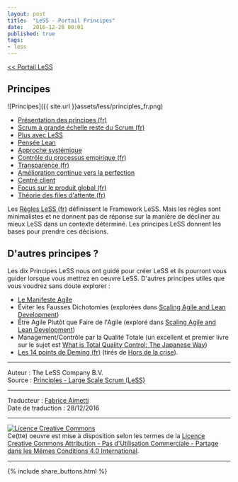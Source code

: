 ```yaml
---
layout: post
title:  "LeSS - Portail Principes"
date:   2016-12-28 00:01
published: true
tags:
- less
---
```


[<< Portail LeSS](http://www.les-traducteurs-agiles.org/2016/12/26/portail-less.html)

## Principes

![Principes]({{ site.url }}assets/less/principles_fr.png)

* [Présentation des principes (fr)](http://www.les-traducteurs-agiles.org/2017/11/01/less-presentation-des-principes.html)
* [Scrum à grande échelle reste du Scrum (fr)](http://www.les-traducteurs-agiles.org/2016/12/25/less-scrum-a-grande-echelle-reste-du-scrum.html)
* [Plus avec LeSS](http://less.works/less/principles/more-with-less.html)
* [Pensée Lean](http://less.works/less/principles/lean-thinking.html)
* [Approche systémique](http://less.works/less/principles/systems_thinking.html)
* [Contrôle du processus empirique (fr)](http://www.les-traducteurs-agiles.org/2016/12/24/less-controle-du-processus-empirique.html)
* [Transparence (fr)](http://www.les-traducteurs-agiles.org/2016/12/23/less-transparence.html)
* [Amélioration continue vers la perfection](http://less.works/less/principles/continuous-improvement-towards-perfection.html)
* [Centré client](http://less.works/less/principles/customer_centric.html)
* [Focus sur le produit global (fr)](http://www.les-traducteurs-agiles.org/2018/10/11/less-focus-sur-le-produit-global.html)
* [Théorie des files d'attente (fr)](http://www.les-traducteurs-agiles.org/2016/12/23/less-transparence.html)


Les [Règles LeSS (fr)](http://www.les-traducteurs-agiles.org/2016/12/19/less-les-regles.html) définissent le Framework LeSS. Mais les règles sont minimalistes et ne donnent pas de réponse sur la manière de décliner au mieux LeSS dans un contexte déterminé. Les principes LeSS donnent les bases pour prendre ces décisions.

## D'autres principes ?

Les dix Principes LeSS nous ont guidé pour créer LeSS et ils pourront vous guider lorsque vous mettrez en oeuvre LeSS. D'autres principes utiles que vous voudrez sans doute explorer :

* [Le Manifeste Agile](http://agilemanifesto.org/iso/fr/manifesto.html)
* Éviter les Fausses Dichotomies (explorées dans [Scaling Agile and Lean Development](https://www.amazon.com/Scaling-Lean-Agile-Development-Organizational/dp/0321480961))
* Être Agile Plutôt que Faire de l'Agile (exploré dans [Scaling Agile and Lean Development](https://www.amazon.com/Scaling-Lean-Agile-Development-Organizational/dp/0321480961))
* Management/Contrôle par la Qualité Totale (un excellent et premier livre sur le sujet est [What is Total Quality Control: The Japanese Way](https://www.amazon.com/What-Total-Quality-Control-Japanese/dp/0139524339))
* [Les 14 points de Deming (fr)](http://www.les-traducteurs-agiles.org/2011/07/15/les-14-points-de-deming.html) (tirés de [Hors de la crise](https://www.amazon.fr/Hors-crise-W-Edwards-Deming/dp/2717843930)).


---
Auteur : The LeSS Company B.V.  
Source : [Principles - Large Scale Scrum (LeSS)](http://less.works/less/principles/index.html)  

---
Traducteur : [Fabrice Aimetti](http://www.fabrice-aimetti.fr/)  
Date de traduction : 28/12/2016  

---

<a rel="license" href="http://creativecommons.org/licenses/by-nc-sa/4.0/"><img alt="Licence Creative Commons" style="border-width:0" src="http://i.creativecommons.org/l/by-nc-sa/4.0/88x31.png" /></a><br />Ce(tte) oeuvre est mise à disposition selon les termes de la <a rel="license" href="http://creativecommons.org/licenses/by-nc-sa/4.0/">Licence Creative Commons Attribution - Pas d'Utilisation Commerciale - Partage dans les Mêmes Conditions 4.0 International</a>.

---

{% include share_buttons.html %}
